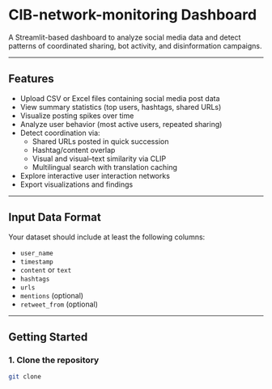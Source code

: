 # CIB-network-monitoring Dashboard

A Streamlit-based dashboard to analyze social media data and detect patterns of coordinated sharing, bot activity, and disinformation campaigns.

---

## Features

- Upload CSV or Excel files containing social media post data
- View summary statistics (top users, hashtags, shared URLs)
- Visualize posting spikes over time
- Analyze user behavior (most active users, repeated sharing)
- Detect coordination via:
  - Shared URLs posted in quick succession
  - Hashtag/content overlap
  - Visual and visual–text similarity via CLIP
  - Multilingual search with translation caching
- Explore interactive user interaction networks
- Export visualizations and findings

---

## Input Data Format

Your dataset should include at least the following columns:

- `user_name`
- `timestamp`
- `content` or `text`
- `hashtags`
- `urls`
- `mentions` (optional)
- `retweet_from` (optional)

---

## Getting Started

### 1. Clone the repository

```bash
git clone
